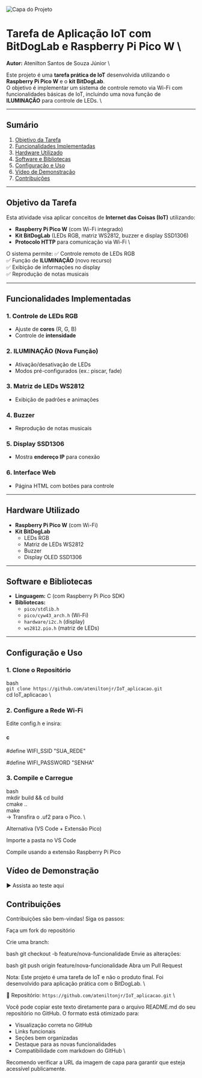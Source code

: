 ![Capa do Projeto](https://github.com/user-attachments/assets/f2a5c9b8-6208-4723-8f46-1d74be421827)

# **Tarefa de Aplicação IoT com BitDogLab e Raspberry Pi Pico W** \

**Autor:** Atenilton Santos de Souza Júnior \

Este projeto é uma **tarefa prática de IoT** desenvolvida utilizando o **Raspberry Pi Pico W** e o **kit BitDogLab**. \
O objetivo é implementar um sistema de controle remoto via Wi-Fi com funcionalidades básicas de IoT, incluindo uma nova função de **ILUMINAÇÃO** para controle de LEDs. \\

---

## **Sumário**
1. [Objetivo da Tarefa](#objetivo-da-tarefa)  
2. [Funcionalidades Implementadas](#funcionalidades-implementadas)  
3. [Hardware Utilizado](#hardware-utilizado)  
4. [Software e Bibliotecas](#software-e-bibliotecas)  
5. [Configuração e Uso](#configuração-e-uso)  
6. [Vídeo de Demonstração](#vídeo-de-demonstração)  
7. [Contribuições](#contribuições)  

---

## **Objetivo da Tarefa**
Esta atividade visa aplicar conceitos de **Internet das Coisas (IoT)** utilizando:
- **Raspberry Pi Pico W** (com Wi-Fi integrado)
- **Kit BitDogLab** (LEDs RGB, matriz WS2812, buzzer e display SSD1306)
- **Protocolo HTTP** para comunicação via Wi-Fi \

O sistema permite:
✅ Controle remoto de LEDs RGB  
✅ Função de **ILUMINAÇÃO** (novo recurso)  
✅ Exibição de informações no display  
✅ Reprodução de notas musicais  

---

## **Funcionalidades Implementadas**

### **1. Controle de LEDs RGB**
- Ajuste de **cores** (R, G, B)
- Controle de **intensidade**

### **2. ILUMINAÇÃO (Nova Função)**
- Ativação/desativação de LEDs
- Modos pré-configurados (ex.: piscar, fade)

### **3. Matriz de LEDs WS2812**
- Exibição de padrões e animações

### **4. Buzzer**
- Reprodução de notas musicais

### **5. Display SSD1306**
- Mostra **endereço IP** para conexão

### **6. Interface Web**
- Página HTML com botões para controle

---

## **Hardware Utilizado**
- **Raspberry Pi Pico W** (com Wi-Fi)
- **Kit BitDogLab**
  - LEDs RGB
  - Matriz de LEDs WS2812
  - Buzzer
  - Display OLED SSD1306

---

## **Software e Bibliotecas**
- **Linguagem:** C (com Raspberry Pi Pico SDK)
- **Bibliotecas:**
  - `pico/stdlib.h`
  - `pico/cyw43_arch.h` (Wi-Fi)
  - `hardware/i2c.h` (display)
  - `ws2812.pio.h` (matriz de LEDs)

---

## **Configuração e Uso**

### **1. Clone o Repositório**

bash \
```git clone https://github.com/ateniltonjr/IoT_aplicacao.git``` \
cd IoT_aplicacao \


### 2. Configure a Rede Wi-Fi

  
Edite config.h e insira:

#### c

#define WIFI_SSID "SUA_REDE"

#define WIFI_PASSWORD "SENHA"


### 3. Compile e Carregue
   
bash \
mkdir build && cd build\
cmake .. \
make \
→ Transfira o .uf2 para o Pico. \\

Alternativa (VS Code + Extensão Pico)

Importe a pasta no VS Code

Compile usando a extensão Raspberry Pi Pico


## Vídeo de Demonstração

▶ Assista ao teste aqui


## Contribuições

Contribuições são bem-vindas! Siga os passos:

Faça um fork do repositório

Crie uma branch:

bash
git checkout -b feature/nova-funcionalidade
Envie as alterações:

bash
git push origin feature/nova-funcionalidade
Abra um Pull Request

Nota: Este projeto é uma tarefa de IoT e não o produto final. Foi desenvolvido para aplicação prática com o BitDogLab. \

🔗 Repositório: ```https://github.com/ateniltonjr/IoT_aplicacao.git``` \

Você pode copiar este texto diretamente para o arquivo README.md do seu repositório no GitHub. O formato está otimizado para:
- Visualização correta no GitHub
- Links funcionais
- Seções bem organizadas
- Destaque para as novas funcionalidades
- Compatibilidade com markdown do GitHub \

Recomendo verificar a URL da imagem de capa para garantir que esteja acessível publicamente.
